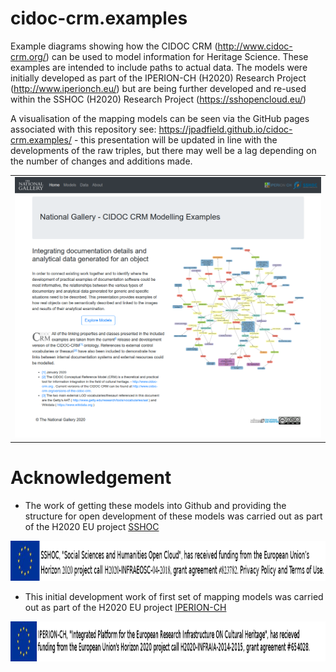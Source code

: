 # cidoc-crm.examples
Example diagrams showing how the CIDOC CRM (http://www.cidoc-crm.org/) can be used to model information for Heritage Science. These examples are intended to include paths to actual data. The models were initially developed as part of the IPERION-CH (H2020) Research Project (http://www.iperionch.eu/) but are being further developed and re-used within the SSHOC (H2020) Research Project (https://sshopencloud.eu/)

A visualisation of the mapping models can be seen via the GitHub pages associated with this repository see: https://jpadfield.github.io/cidoc-crm.examples/ - this presentation will be updated in line with the developments of the raw triples, but there may well be a lag depending on the number of changes and additions made.

<table><tr><td><a href="https://jpadfield.github.io/cidoc-crm.examples/"><img src="https://github.com/jpadfield/cidoc-crm.examples/blob/master/docs/graphics/NG Example CRM Modelling.png" alt="Example Screenshot"></a></td></tr></table>


# Acknowledgement
* The work of getting these models into Github and providing the structure for open development of these models was carried out as part of the H2020 EU project [SSHOC](https://sshopencloud.eu/)
<img src="https://github.com/jpadfield/bg-lcd-example/blob/master/graphics/sshoc-eu-tag2.png" height="64" alt="SSHOC Grant Info">

* This initial development work of first set of mapping models was carried out as part of the H2020 EU project [IPERION-CH](http://www.iperionch.eu/)
<img src="https://github.com/jpadfield/nip2-extras/blob/master/images/iperion-ch-eu-tag_black.png" height="64" alt="IPERION-CH Grant Info">
